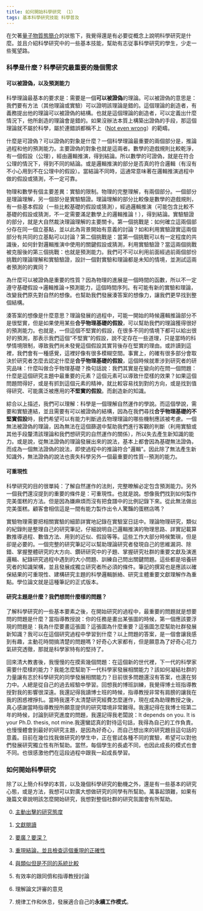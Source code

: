```yaml
---
title: 如何開始科學研究 （1）
tags: 基本科學研究技能 科學普及
---
```


在欠著[量子物質態簡介](../../../../2021/11/27/quantum_matter_0.html)的狀態下，我覺得還是有必要從概念上說明科學研究是什麼。並且介紹科學研究中的一些基本技能，幫助有志従事科學研究的學生，少走一些冤望路。

### 科學是什麼？科學研究最重要的幾個需求

#### 可以被證偽，以及預測能力

科學理論最基本的要求是：需要是一個**可以被證偽**的理論。可以被證偽的意思是：我們要有方法（其他理論或實驗）可以證明該理論是錯的。這個理論的創造者，有義務提出他的理論可以被證偽的結構。也就是這個理論的創造者，可以定義出什麼情況下，他所創造的理論會是錯的。如果沒辦法本質上構築出證偽的手段，那這個理論就不屬於科學，屬於連錯誤都稱不上（[Not even wrong](https://en.wikipedia.org/wiki/Not_even_wrong)）的範疇。

什麼是可證偽？可以證偽的對象是什麼？一個科學理論最重要的兩個部分是，推論過程和他的預測能力。主要證偽的對象也就是這兩者。數學的遊戲規則比較乾淨，有一個假設（公理），經由邏輯推演，得到結論。所以數學的可證偽，就是在符合公理的情況下，得到不同的結論。或是邏輯推演的部分是否真的符合邏輯（有沒有不小心用到不在公理中的假設）。當結論不同時，這通常意味著在邏輯推演過程中做的假設或猜測，不一定可靠。

物理和數學有個主要差異：實驗的限制。物理的完整理解，有兩個部分。一個部分是理論理解，另一個部分是實驗驗證。理論理解的部分比較像是數學的遊戲規則，有一些基本假設（一些比較基礎的假設或猜測），經過邏輯推演（可能包含比較不基礎的假設或猜測，不一定需要滿足數學上的邏輯推論！），得到結論。實驗驗證的部分，就是大自然裁決理論理解的主要關卡。第一個挑戰是：如何確立這兩個部分存在同一個立基點，並以此為背景開始有意義的討論？如和利用實驗證實這兩個部分有共同的立基點可以討論？第二個挑戰是：當第一個挑戰可以有一定程度的共識後，如何針對邏輯推演中使用的關鍵假設或猜測，利用實驗驗證？當這兩個挑戰被克服後的第三個挑戰：也就是預測能力。我們可不可以利用前面經過前兩個部份挑戰的理論理解和實驗驗證，設計一個對實驗和理論都是未知的情境，並測試這兩者預測的的異同？

為什麼可以被證偽是重要的性質？因為物理的進展是一個時間的函數，所以不一定遵守基礎假設$\to$邏輯推論$\to$預測能力，這個時間序列。有可能有新的實驗和理論，改變我們原先對自然的想像。也幫助我們發展湊答案的想像力，讓我們更早找到整個結構。

湊答案的想像是什麼意思？理論發展的過程中，可能一開始的時候邏輯推論部分不是很堅實，但是如果使用某些**合乎物理基礎的假設**，可以幫助我們的理論獲得很好的預測能力。也就是，一但這個不堅實的假設，在很多不同的情境下都可以給出很好的預測，那表示我們這個“不堅實”的假設，說不定存在一些道理，只是當時的科學情境限制，導致我們尚未發覺這個假設其實背後存在堅實的理由。或許讀到這裡，我們會有一種感覺，這裡好像有很多模糊空間。事實上，的確有很多部分會取決於研究者怎麼去認定什麼是**合乎物理基礎的假設**，這個時候就牽涉到研究者的研究品味：什麼叫做合乎物理基礎？換句話說：我們其實是在變向的在問一個問題：什麼是這個研究主題中最重要的元素？這個元素可以導致什麼樣的效果？如果這個問題問得好，或是有抓到這個元素的精神，就比較容易找到對的方向，或是找到值得研究、可能廣泛被應用的**不堅實的假設**。而創造新的知識。

綜合以上描述，我們可以理解：科學是一個理解自然運作的學說。而這個學說，需要和實驗連結，並且需要有可以被證偽的結構，因為在我們尋找**合乎物理基礎的不堅實假設**時，我們希望可以有能力判斷過去物理理論的哪些機制應該被考慮。一個無法被證偽的理論，因為無法在這個篩選中幫助我們進行客觀的判斷（利用實驗或其他手段釐清該理論和我們想研究的自然運作的關係），所以失去產生新知識的能力。或是說，從無法證偽的理論發展出來的說法，基本上都會因為基礎無法證偽，而成為一個無法證偽的說法，即使過程中的推論符合"邏輯"。因此除了無法產生新知識外，無法證偽的說法也喪失科學另外一個最重要的性質--預測的能力。

#### 可重現性

科學研究的目的很單純：了解自然運作的法則，完整暸解必定包含預測能力。另外一個我們還沒提到的重要的條件是：可重現性。也就是說。想像我們找到如何製作完美蛋糕的方法。但是因為嫌麻煩而沒有把食譜中的比例記錄下來。從此無法做出完美蛋糕。顧客會相信這是一間有能力製作出令人驚豔的蛋糕店嗎？

實驗物理需要把相關實驗的細節詳實地記錄在實驗室日誌中。理論物理研究，類似的紀錄則是整理自己的研究筆記，仔細說明自己邏輯推演的物理思路、詳實記載算數推導過程、數值方法、用到的近似、假設等等。這些工作大部分時候繁瑣，但是卻是必要的。一個完整的研究筆記可以幫助理論研究者發現自己的思維漏洞、除錯、掌握整體研究的大方向、鑽研研究中的子題、掌握研究社群的重要文獻及演進邏輯、紀錄研究過程中遇到的大小問題、訓練自己問出關鍵問題。這些都是培養研究者的知識架構，並且發展成獨立研究者所必須的條件。筆記的撰寫也是應該以確保結果的可重現性、建構研究主題的科學邏輯脈絡、研究主體重要文獻理解作為重點。學位論文就是這種筆記的正式版本。

#### 研究主題是什麼？我們想問什麼樣的問題？

了解科學研究的一些基本要素之後，在開始研究的過程中，最重要的問題就是想要問的問題是什麼？當指導教授說：你的任務是畫出某張圖的時候，第一個應該要浮現的問題是：我為什麼要畫這張圖？這張圖為什麼重要？這張圖怎麼幫助社群發展新知識？我可以在這個研究過程中學習到什麼？以上問題的答案，是一個會讓我感到有趣，主動花時間搞清楚的問題嗎？好奇心大家都有，但是願意為了好奇心花力氣研究透徹，那就是科學家特有的堅持了。

回來清大教書後，我慢慢的在摸索幾個問題：在這個新的世代裡，下一代的科學家需要什麼樣的能力？我能怎麼幫助下一代科學家發展相關能力？該如何凝結社群的力量讓有志於科學研究的同學發展相關能力？目前很多問題還沒有答案，也還在努力中。人總是從自己的過去經驗中學習。回想我的博班訓練，我覺得博士班指導教授對我的影響很深遠。我還記得我讀博士班的時候，指導教授非常有肩膀的讓我在我的困惑裡掙扎。當時我還不太清楚研究經費怎麼運作，現在成為助理教授之後，真心感謝當時指導教授所願意提供的研究環境非常難得。我還記得在我博士班第二年的時候，討論到研究進度的問題，我還記得我老闆說：It depends on you. It is your Ph.D. thesis, not mine.我還蠻認真的對待這句話，我得為自己的工作負責。也慢慢體會到最好的研究主題，是因為好奇心，而自己想出來的研究題目這句話的意義。目前在幾位找我做研究的學生中，正在嘗試各種不同的實驗，希望可以對他們發展研究獨立性有所幫助。當然，每個學生的長處不同，也因此成長的模式也會不同。也很感激他們在這段過程中跟我一起成長學習。

### 如何開始科學研究

除了以上簡介科學的本質，以及幾個科學研究的動機之外，還是有一些基本的研究心態，或是方法，我想可以對廣大想做研究的同學有所幫助。萬事起頭難，如果有幾篇文章說明該怎麼開始研究，我想對整個社群的研究氛圍會有所幫助。

0. [主動出擊的研究態度](../22/how_to_do_research_2.html)
1. [文獻閱讀](../../08/14/how_to_do_research_3.html)
2. [要廣？要深？](../../../2023/07/09/how_to_do_research_4.html)
3. [重現結論，並且檢查這個重現的正確性](../../../2023/07/10/how_to_do_research_5.html)
4. [與類似但是不同的系統比較](../../../2023/07/11/how_to_do_research_6.html)

5. 有效率的跟同儕和指導教授討論
6. 理解論文評審的意見
7. 規律工作和休息，發展適合自己的**永續工作模式**。
